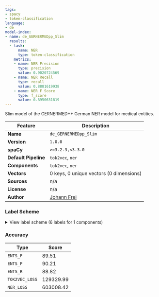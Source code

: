 ```yaml
---
tags:
- spacy
- token-classification
language:
- de
model-index:
- name: de_GERNERMEDpp_Slim
  results:
  - task:
      name: NER
      type: token-classification
    metrics:
    - name: NER Precision
      type: precision
      value: 0.9020724569
    - name: NER Recall
      type: recall
      value: 0.8881619938
    - name: NER F Score
      type: f_score
      value: 0.8950631819
---
```

Slim model of the GERNERMED++ German NER model for medical entities.

| Feature | Description |
| --- | --- |
| **Name** | `de_GERNERMEDpp_Slim` |
| **Version** | `1.0.0` |
| **spaCy** | `>=3.2.3,<3.3.0` |
| **Default Pipeline** | `tok2vec`, `ner` |
| **Components** | `tok2vec`, `ner` |
| **Vectors** | 0 keys, 0 unique vectors (0 dimensions) |
| **Sources** | n/a |
| **License** | n/a |
| **Author** | [Johann Frei](https://github.com/frankkramer-lab/GERNERMED-pp) |

### Label Scheme

<details>

<summary>View label scheme (6 labels for 1 components)</summary>

| Component | Labels |
| --- | --- |
| **`ner`** | `Dosage`, `Drug`, `Duration`, `Form`, `Frequency`, `Strength` |

</details>

### Accuracy

| Type | Score |
| --- | --- |
| `ENTS_F` | 89.51 |
| `ENTS_P` | 90.21 |
| `ENTS_R` | 88.82 |
| `TOK2VEC_LOSS` | 129329.99 |
| `NER_LOSS` | 603008.42 |
